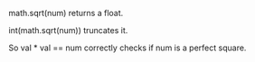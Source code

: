 math.sqrt(num) returns a float.

int(math.sqrt(num)) truncates it.

So val * val == num correctly checks if num is a perfect square.